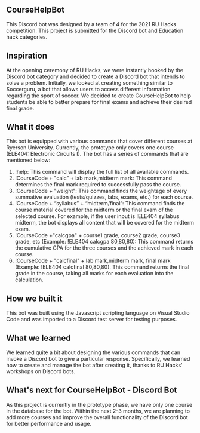 ## CourseHelpBot
This Discord bot was designed by a team of 4 for the 2021 RU Hacks competition. This project is submitted for the Discord bot and Education hack categories.

## Inspiration
At the opening ceremony of RU Hacks, we were instantly hooked by the Discord bot category and decided to create a Discord bot that intends to solve a problem. Initially, we looked at creating something similar to Soccerguru, a bot that allows users to access different information regarding the sport of soccer.  We decided to create CourseHelpBot to help students be able to better prepare for final exams and achieve their desired final grade. 

## What it does
This bot is equipped with various commands that cover different courses at Ryerson University. Currently, the prototype only covers one course (ELE404: Electronic Circuits I). The bot has a series of commands that are mentioned below:

1. !help: This command will display the full list of all available commands.
2. !CourseCode + "calc" + lab mark,midterm mark: This command determines the final mark required to successfully pass the course.
3. !CourseCode + "weight": This command finds the weightage of every summative evaluation (tests/quizzes, labs, exams, etc.) for each course.
4. !CourseCode + “syllabus” +  “midterm/final”: This command finds the course material covered for the midterm or the final exam of the selected course. For example, if the user input is !ELE404 syllabus midterm, the bot displays all content that will be covered for the midterm exam.
5. !CourseCode +"calcgpa" + course1 grade, course2 grade, course3 grade, etc (Example: !ELE404 calcgpa 80,80,80): This command returns the cumulative GPA for the three courses and the achieved mark in each course.
6.  !CourseCode + "calcfinal" + lab mark,midterm mark, final mark (Example: !ELE404 calcfinal 80,80,80): This command returns the final grade in the course, taking all marks for each evaluation into the calculation.

## How we built it
This bot was built using the Javascript scripting language on Visual Studio Code and was imported to a Discord test server for testing purposes. 

## What we learned
We learned quite a bit about designing the various commands that can invoke a Discord bot to give a particular response. Specifically, we learned how to create and manage the bot after creating it, thanks to RU Hacks' workshops on Discord bots.

## What's next for CourseHelpBot - Discord Bot
As this project is currently in the prototype phase, we have only one course in the database for the bot. Within the next 2-3 months, we are planning to add more courses and improve the overall functionality of the Discord bot for better performance and usage.
